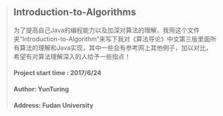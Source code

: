 >## Introduction-to-Algorithms
>
>为了提高自己Java的编程能力以及加深对算法的理解，我用这个文件夹“Introduction-to-Algorithm”来写下我对《算法导论》中文第三版里面所有算法的理解和Java实现，其中一些会有参考网上其他例子，加以对比，希望有对算法理解深入的人给予一些指点！
>
>#### Project start time : 2017/6/24
>
>#### Author: YunTuring
>
>#### Address: Fudan University
